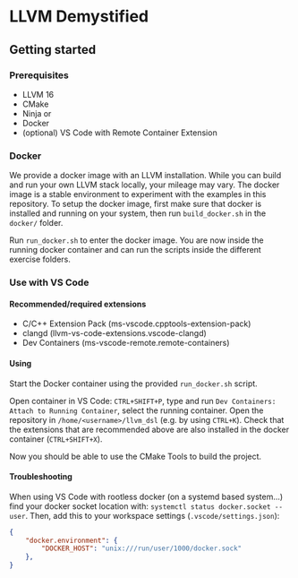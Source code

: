 # LLVM Demystified

## Getting started

### Prerequisites
- LLVM 16
- CMake
- Ninja
or
- Docker
- (optional) VS Code with Remote Container Extension

### Docker

We provide a docker image with an LLVM installation.
While you can build and run your own LLVM stack locally, your mileage may vary.
The docker image is a stable environment to experiment with the examples in this repository.
To setup the docker image, first make sure that docker is installed and running on your system, then run `build_docker.sh` in the `docker/` folder.

Run `run_docker.sh` to enter the docker image.
You are now inside the running docker container and can run the scripts inside the different exercise folders.

### Use with VS Code

#### Recommended/required extensions
- C/C++ Extension Pack (ms-vscode.cpptools-extension-pack)
- clangd (llvm-vs-code-extensions.vscode-clangd)
- Dev Containers (ms-vscode-remote.remote-containers)

#### Using
Start the Docker container using the provided `run_docker.sh` script.

Open container in VS Code: `CTRL+SHIFT+P`, type and run `Dev Containers: Attach to Running Container`, select the running container.
Open the repository in `/home/<username>/llvm_dsl` (e.g. by using `CTRL+K`).
Check that the extensions that are recommended above are also installed in the docker container (`CTRL+SHIFT+X`).

Now you should be able to use the CMake Tools to build the project.

#### Troubleshooting

When using VS Code with rootless docker (on a systemd based system...) find your docker socket location with: `systemctl status docker.socket --user`.
Then, add this to your workspace settings (`.vscode/settings.json`):
```json
{
    "docker.environment": {
        "DOCKER_HOST": "unix:///run/user/1000/docker.sock"
    },
}
```
